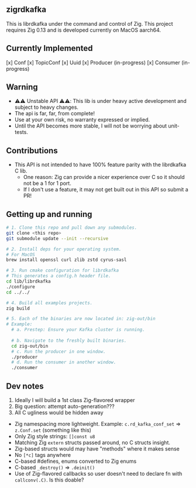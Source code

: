 ## zigrdkafka
This is librdkafka under the command and control of Zig. This project
requires Zig 0.13 and is developed currently on MacOS aarch64.

## Currently Implemented
  [x] Conf
  [x] TopicConf
  [x] Uuid
  [x] Producer (in-progress)
  [x] Consumer (in-progress)

## Warning
  * ⚠️⚠️ Unstable API ⚠️⚠️: This lib is under heavy active development and subject to heavy changes.
  * The api is far, far, from complete!
  * Use at your own risk, no warranty expressed or implied.
  * Until the API becomes more stable, I will not be worrying about unit-tests.

## Contributions
  * This API is not intended to have 100% feature parity with the librdkafka C lib.
    * One reason: Zig can provide a nicer experience over C so it should not be a 1 for 1 port.
    * If I don't use a feature, it may not get built out in this API so submit a PR!

## Getting up and running

```sh
# 1. Clone this repo and pull down any submodules.
git clone <this repo>
git submodule update --init --recursive

# 2. Install deps for your operating system.
# For MacOS
brew install openssl curl zlib zstd cyrus-sasl

# 3. Run cmake configuration for librdkafka
# This generates a config.h header file.
cd lib/librdkafka
./configure
cd ../../

# 4. Build all examples projects.
zig build

# 5. Each of the binaries are now located in: zig-out/bin
# Example:
  # a. Prestep: Ensure your Kafka cluster is running. 
  
  # b. Navigate to the freshly built binaries.
  cd zig-out/bin
  # c. Run the producer in one window.
  ./producer
  # d. Run the consumer in another window.
  ./consumer
```

## Dev notes

1. Ideally I will build a 1st class Zig-flavored wrapper
2. Big question: attempt auto-generation???
3. All C ugliness would be hidden away
  * Zig namespacing more lightweight. Example: `c.rd_kafka_conf_set` => `z.Conf.set` (something like this)
  * Only Zig style strings: `[]const u8`
  * Matching Zig `extern` structs passed around, no C structs insight.
  * Zig-based structs would may have "methods" where it makes sense
  * No `[*c]` tags anywhere
  * C-based #defines, enums converted to Zig enums
  * C-based `_destroy()` => `.deinit()`
  * Use of Zig-flavored callbacks so user doesn't need to declare fn with `callconv(.C)`. Is this doable?